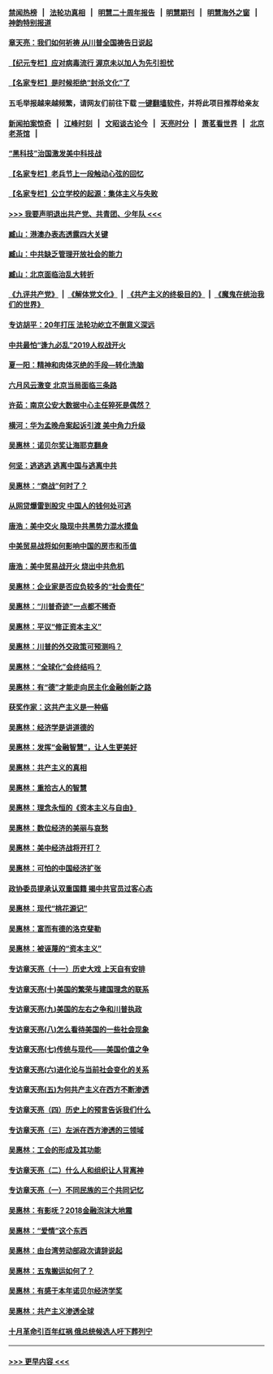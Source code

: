 #### [禁闻热榜](热点新闻.md?=0)  &nbsp;&nbsp;|&nbsp;&nbsp; [法轮功真相](https://github.com/gfw-breaker/truth/blob/master/README.md?=0) &nbsp;&nbsp;|&nbsp;&nbsp; [明慧二十周年报告](https://github.com/gfw-breaker/mh-reports/blob/master/README.md?=0) &nbsp;&nbsp;|&nbsp;&nbsp;[明慧期刊](https://github.com/gfw-breaker/mh-qikan) &nbsp;&nbsp;|&nbsp;&nbsp; [明慧海外之窗](https://github.com/gfw-breaker/mh-news/blob/master/README.md?=0) &nbsp;&nbsp;|&nbsp;&nbsp; [神韵特别报道](https://github.com/gfw-breaker/mh-news/blob/master/shenyun.md?=0)
#### [章天亮：我们如何祈祷 从川普全国祷告日说起](../pages/nsc423/n11944627.md?t=03180302) 
#### [【纪元专栏】应对病毒流行 渥京未以加人为先引担忧](../pages/nsc423/n11875714.md?t=03180302) 
#### [【名家专栏】是时候拒绝“封杀文化”了](../pages/nsc423/n11814093.md?t=03180302) 
#### 五毛举报越来越频繁，请网友们前往下载 [一键翻墙软件](https://github.com/gfw-breaker/ssr-accounts)，并将此项目推荐给亲友
#### [新闻拍案惊奇](https://github.com/gfw-breaker/banned-news/blob/master/pages/link4.md) &nbsp;&nbsp;|&nbsp;&nbsp; [江峰时刻](https://github.com/gfw-breaker/banned-news/blob/master/pages/link4.md) &nbsp;&nbsp;|&nbsp;&nbsp; [文昭谈古论今](https://github.com/gfw-breaker/banned-news/blob/master/pages/link4.md) &nbsp;&nbsp;|&nbsp;&nbsp; [天亮时分](https://github.com/gfw-breaker/banned-news/blob/master/pages/link4.md) &nbsp;&nbsp;|&nbsp;&nbsp; [萧茗看世界](https://github.com/gfw-breaker/banned-news/blob/master/pages/link4.md) &nbsp;&nbsp;|&nbsp;&nbsp; [北京老茶馆](https://github.com/gfw-breaker/banned-news/blob/master/pages/link4.md) &nbsp;&nbsp;|&nbsp;&nbsp; 
#### [“黑科技”治国激发美中科技战](../pages/nsc423/n11638056.md?t=03180302) 
#### [【名家专栏】老兵节上一段触动心弦的回忆](../pages/nsc423/n11646016.md?t=03180302) 
#### [【名家专栏】公立学校的起源：集体主义与失败](../pages/nsc423/n11601833.md?t=03180302) 
#### [>>> 我要声明退出共产党、共青团、少年队 <<<](https://github.com/begood0513/goodnews/blob/master/quit/letter.md) 
#### [臧山：港澳办表态透露四大关键](../pages/nsc423/n11421628.md?t=03180302) 
#### [臧山：中共缺乏管理开放社会的能力](../pages/nsc423/n11407457.md?t=03180302) 
#### [臧山：北京面临治乱大转折](../pages/nsc423/n11406895.md?t=03180302) 
#### [《九评共产党》](https://github.com/begood0513/9ping.md/blob/master/README.md) &nbsp;|&nbsp; [《解体党文化》](../../../../jtdwh.md/blob/master/README.md)  &nbsp;|&nbsp; [《共产主义的终极目的》](../../../../gczydzjmd.md/blob/master/README.md) &nbsp;|&nbsp; [《魔鬼在统治我们的世界》](../../../../mgztzwmdsj.md/blob/master/README.md) 
#### [专访胡平：20年打压 法轮功屹立不倒意义深远](../pages/nsc423/n11398800.md?t=03180302) 
#### [中共最怕“逢九必乱”2019人权战开火](../pages/nsc423/n11385248.md?t=03180302) 
#### [夏一阳：精神和肉体灭绝的手段—转化洗脑](../pages/nsc423/n11368250.md?t=03180302) 
#### [六月风云激变 北京当局面临三条路](../pages/nsc423/n11313668.md?t=03180302) 
#### [许茹：南京公安大数据中心主任猝死是偶然？](../pages/nsc423/n11064744.md?t=03180302) 
#### [横河：华为孟晚舟案起诉引渡 美中角力升级](../pages/nsc423/n11027230.md?t=03180302) 
#### [吴惠林：诺贝尔奖让海耶克翻身](../pages/nsc423/n10890049.md?t=03180302) 
#### [何坚：逃逃逃 逃离中国与逃离中共](../pages/nsc423/n10592891.md?t=03180302) 
#### [吴惠林：“商战”何时了？](../pages/nsc423/n10573558.md?t=03180302) 
#### [从网贷爆雷到股灾 中国人的钱何处可逃](../pages/nsc423/n10572800.md?t=03180302) 
#### [唐浩：美中交火 隐现中共黑势力混水摸鱼](../pages/nsc423/n10544040.md?t=03180302) 
#### [中美贸易战将如何影响中国的房市和币值](../pages/nsc423/n10543697.md?t=03180302) 
#### [唐浩：美中贸易战开火 烧出中共危机](../pages/nsc423/n10540126.md?t=03180302) 
#### [吴惠林：企业家是否应负较多的“社会责任”](../pages/nsc423/n10535022.md?t=03180302) 
#### [吴惠林：“川普奇迹”一点都不稀奇](../pages/nsc423/n10512808.md?t=03180302) 
#### [吴惠林：平议“修正资本主义”](../pages/nsc423/n10495724.md?t=03180302) 
#### [吴惠林：川普的外交政策可预测吗？](../pages/nsc423/n10462387.md?t=03180302) 
#### [吴惠林：“全球化”会终结吗？](../pages/nsc423/n10452838.md?t=03180302) 
#### [吴惠林：有“德”才能走向民主化金融创新之路](../pages/nsc423/n10432292.md?t=03180302) 
#### [获奖作家：这共产主义是一种癌](../pages/nsc423/n10431541.md?t=03180302) 
#### [吴惠林：经济学是讲道德的](../pages/nsc423/n10398014.md?t=03180302) 
#### [吴惠林：发挥“金融智慧”，让人生更美好](../pages/nsc423/n10375019.md?t=03180302) 
#### [吴惠林：共产主义的真相](../pages/nsc423/n10351394.md?t=03180302) 
#### [吴惠林：重拾古人的智慧](../pages/nsc423/n10337691.md?t=03180302) 
#### [吴惠林：理念永恒的《资本主义与自由》](../pages/nsc423/n10316274.md?t=03180302) 
#### [吴惠林：数位经济的美丽与哀愁](../pages/nsc423/n10292946.md?t=03180302) 
#### [吴惠林：美中经济战将开打？](../pages/nsc423/n10258825.md?t=03180302) 
#### [吴惠林：可怕的中国经济扩张](../pages/nsc423/n10219147.md?t=03180302) 
#### [政协委员提承认双重国籍 揭中共官员过客心态](../pages/nsc423/n10208809.md?t=03180302) 
#### [吴惠林：现代“桃花源记”](../pages/nsc423/n10185234.md?t=03180302) 
#### [吴惠林：富而有德的洛克斐勒](../pages/nsc423/n10142264.md?t=03180302) 
#### [吴惠林：被诬蔑的“资本主义”](../pages/nsc423/n10124816.md?t=03180302) 
#### [专访章天亮（十一）历史大戏 上天自有安排](../pages/nsc423/n10094905.md?t=03180302) 
#### [专访章天亮(十)美国的繁荣与建国理念的联系](../pages/nsc423/n10094899.md?t=03180302) 
#### [专访章天亮(九)美国的左右之争和川普执政](../pages/nsc423/n10094889.md?t=03180302) 
#### [专访章天亮(八)怎么看待美国的一些社会现象](../pages/nsc423/n10094857.md?t=03180302) 
#### [专访章天亮(七)传统与现代——美国价值之争](../pages/nsc423/n10093140.md?t=03180302) 
#### [专访章天亮(六)进化论与当前社会变化的关系](../pages/nsc423/n10092036.md?t=03180302) 
#### [专访章天亮(五)为何共产主义在西方不断渗透](../pages/nsc423/n10083620.md?t=03180302) 
#### [专访章天亮（四）历史上的预言告诉我们什么](../pages/nsc423/n10083606.md?t=03180302) 
#### [专访章天亮（三）左派在西方渗透的三领域](../pages/nsc423/n10081115.md?t=03180302) 
#### [吴惠林：工会的形成及其功能](../pages/nsc423/n10080633.md?t=03180302) 
#### [专访章天亮（二）什么人和组织让人背离神](../pages/nsc423/n10076637.md?t=03180302) 
#### [专访章天亮（一）不同民族的三个共同记忆](../pages/nsc423/n10074188.md?t=03180302) 
#### [吴惠林：有影呒？2018金融泡沫大地震](../pages/nsc423/n10040534.md?t=03180302) 
#### [吴惠林：“爱情”这个东西](../pages/nsc423/n10019423.md?t=03180302) 
#### [吴惠林：由台湾劳动部政次请辞说起](../pages/nsc423/n9979679.md?t=03180302) 
#### [吴惠林：五鬼搬运如何了？](../pages/nsc423/n9925338.md?t=03180302) 
#### [吴惠林：有感于本年诺贝尔经济学奖](../pages/nsc423/n9871883.md?t=03180302) 
#### [吴惠林：共产主义渗透全球](../pages/nsc423/n9812748.md?t=03180302) 
#### [十月革命引百年红祸 俄总统候选人吁下葬列宁](../pages/nsc423/n9810182.md?t=03180302) 

----
#### [ >>> 更早内容 <<< ](../indexes/nsc423-earlier.md)
